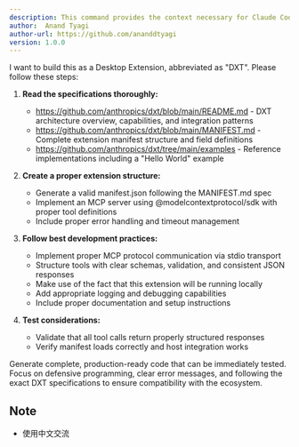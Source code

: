 ```yaml
---
description: This command provides the context necessary for Claude Code to create the Desktop Extension or .dxt file of an MCP.
author:  Anand Tyagi
author-url: https://github.com/ananddtyagi
version: 1.0.0
---
```


I want to build this as a Desktop Extension, abbreviated as "DXT". Please follow these steps:

1. **Read the specifications thoroughly:**
   - https://github.com/anthropics/dxt/blob/main/README.md - DXT architecture overview, capabilities, and integration patterns
   - https://github.com/anthropics/dxt/blob/main/MANIFEST.md - Complete extension manifest structure and field definitions
   - https://github.com/anthropics/dxt/tree/main/examples - Reference implementations including a "Hello World" example

2. **Create a proper extension structure:**
   - Generate a valid manifest.json following the MANIFEST.md spec
   - Implement an MCP server using @modelcontextprotocol/sdk with proper tool definitions
   - Include proper error handling and timeout management

3. **Follow best development practices:**
   - Implement proper MCP protocol communication via stdio transport
   - Structure tools with clear schemas, validation, and consistent JSON responses
   - Make use of the fact that this extension will be running locally
   - Add appropriate logging and debugging capabilities
   - Include proper documentation and setup instructions

4. **Test considerations:**
   - Validate that all tool calls return properly structured responses
   - Verify manifest loads correctly and host integration works

Generate complete, production-ready code that can be immediately tested. Focus on defensive programming, clear error messages, and following the exact
DXT specifications to ensure compatibility with the ecosystem.
## Note
- 使用中文交流

